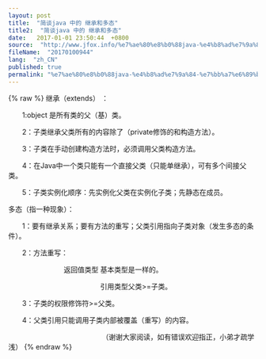 ```yaml
---
layout: post
title:  "简谈java 中的 继承和多态"
title2:  "简谈java 中的 继承和多态"
date:   2017-01-01 23:50:44  +0800
source:  "http://www.jfox.info/%e7%ae%80%e8%b0%88java-%e4%b8%ad%e7%9a%84-%e7%bb%a7%e6%89%bf%e5%92%8c%e5%a4%9a%e6%80%81.html"
fileName:  "20170100944"
lang:  "zh_CN"
published: true
permalink: "%e7%ae%80%e8%b0%88java-%e4%b8%ad%e7%9a%84-%e7%bb%a7%e6%89%bf%e5%92%8c%e5%a4%9a%e6%80%81.html"
---
```

{% raw %}
继承（extends） ：

　　1:object 是所有类的父（基）类。

　　2：子类继承父类所有的内容除了（private修饰的和构造方法）。

　　3：子类在手动创建构造方法时，必须调用父类构造方法。

　　4：在Java中一个类只能有一个直接父类（只能单继承），可有多个间接父类。

　　5：子类实例化顺序：先实例化父类在实例化子类；先静态在成员。

多态（指一种现象）：

　　1：要有继承关系；要有方法的重写；父类引用指向子类对象（发生多态的条件）。

　　2：方法重写：

　　　　　　　　返回值类型 基本类型是一样的。

　　　　　　　　　　　　　 引用类型父类>=子类。

　　3：子类的权限修饰符>=父类。

　　4：父类引用只能调用子类内部被覆盖（重写）的内容。

　　　　　　　　　　　　　　（谢谢大家阅读，如有错误欢迎指正，小弟才疏学浅）
{% endraw %}
